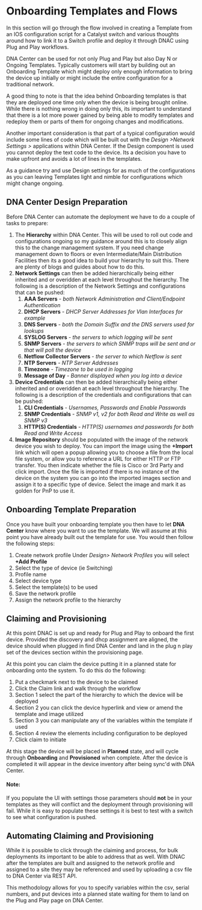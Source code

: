 # Onboarding Templates and Flows
In this section will go through the flow involved in creating a Template from an IOS configuration script for a Catalyst switch and various thoughts around how to link it to a Switch profile and deploy it through DNAC using Plug and Play workflows.

DNA Center can be used for not only Plug and Play but also Day N or Ongoing Templates. Typically customers will start by building out an Onboarding Template which might deploy only enough information to bring the device up initially or might include the entire configuration for a traditional network.

A good thing to note is that the idea behind Onboarding templates is that they are deployed one time only when the device is being brought online. While there is nothing wrong in doing only this, its important to understand that there is a lot more power gained by being able to modify templates and redeploy them or parts of them for ongoing changes and modifications.

Another important consideration is that part of a typical configuration would include some lines of code which will be built out with the *Design >Network Settings >* applications within DNA Center. If the Design component is used you cannot deploy the text code to the device. Its a decision you have to make upfront and avoids a lot of lines in the templates. 

As a guidance try and use Design settings for as much of the configurations as you can leaving Templates light and nimble for configurations which might change ongoing.

## DNA Center Design Preparation
Before DNA Center can automate the deployment we have to do a couple of tasks to prepare:

1. The **Hierarchy** within DNA Center. This will be used to roll out code and configurations ongoing so my guidance around this is to closely align this to the change management system. If you need change management down to floors or even Intermediate/Main Distribution Facilities then its a good idea to build your hierarchy to suit this. There are plenty of blogs and guides about how to do this.
2. **Network Settings** can then be added hierarchically being either inherited and or overidden at each level throughout the hierarchy. The following is a description of the Network Settings and configurations that can be pushed:
   1. **AAA Servers** - *both Network Administration and Client/Endpoint Authentication*
   2. **DHCP Servers** - *DHCP Server Addresses for Vlan Interfaces for example*
   3. **DNS Servers** - *both the Domain Suffix and the DNS servers used for lookups*
   4. **SYSLOG Servers** - *the servers to which logging will be sent*
   5. **SNMP Servers** - *the servers to which SNMP traps will be sent and or that will poll the device*
   6. **Netflow Collector Servers** - *the server to which Netflow is sent*
   7. **NTP Servers** - *NTP Server Addresses*
   8. **Timezone** - *Timezone to be used in logging*
   9. **Message of Day** - *Banner displayed when you log into a device*
3. **Device Credentials** can then be added hierarchically being either inherited and or overidden at each level throughout the hierarchy. The following is a description of the credentials and configurations that can be pushed:
   1. **CLI Credentials** - *Usernames, Passwords and Enable Passwords*
   2. **SNMP Credentials** - *SNMP v1, v2 for both Read and Write as well as SNMP v3*
   3. **HTTP(S) Credentials** - *HTTP(S) usernames and passwords for both Read and Write Access*
4. **Image Repository** should be populated with the image of the network device you wish to deploy. You can import the image using the **+Import** link which will open a popup allowing you to choose a file from the local file system, or allow you to reference a URL for either HTTP or FTP transfer. You then indicate whether the file is Cisco or 3rd Party and click import. Once the file is imported if there is no instance of the device on the system you can go into the imported images section and assign it to a specific type of device. Select the image and mark it as golden for PnP to use it. 

## Onboarding Template Preparation
Once you have built your onboarding template you then have to let **DNA Center** know where you want to use the template. We will assume at this point you have already built out the template for use. You would then follow the following steps:
   1. Create network profile Under *Design> Network Profiles* you will select **+Add Profile** 
   2. Select the type of device (ie Switching)
   3. Profile name 
   4. Select device type
   5. Select the template(s) to be used
   6. Save the network profile
   7. Assign the network profile to the hierarchy

## Claiming and Provisioning
At this point DNAC is set up and ready for Plug and Play to onboard the first device. Provided the discovery and dhcp assignment are aligned, the device should when plugged in find DNA Center and land in the plug n play set of the devices section within the provisioning page.

At this point you can claim the device putting it in a planned state for onboarding onto the system. To do this do the following:

   1. Put a checkmark next to the device to be claimed
   2. Click the Claim link and walk through the workflow
   3. Section 1 select the part of the hierarchy to which the device will be deployed
   4. Section 2 you can click the device hyperlink and view or amend the template and image utilized
   5. Section 3 you can manipulate any of the variables within the template if used
   6. Section 4 review the elements including configuration to be deployed 
   7. Click claim to initiate
   
At this stage the device will be placed in **Planned** state, and will cycle through **Onboarding** and **Provisioned** when complete. After the device is completed it will appear in the device inventory after being sync'd with DNA Center.
   
#### Note:
If you populate the UI with settings those parameters should **not** be in your templates as they will conflict and the deployment through provisioning will fail. While it is easy to populate these settings it is best to test with a switch to see what configuration is pushed.

## Automating Claiming and Provisioning
While it is possible to click through the claiming and process, for bulk deployments its important to be able to address that as well. With DNAC after the templates are built and assigned to the network profile and assigned to a site they may be referenced and used by uploading a csv file to DNA Center via REST API.

This methodology allows for you to specify variables within the csv, serial numbers, and put devices into a planned state waiting for them to land on the Plug and Play page on DNA Center.


